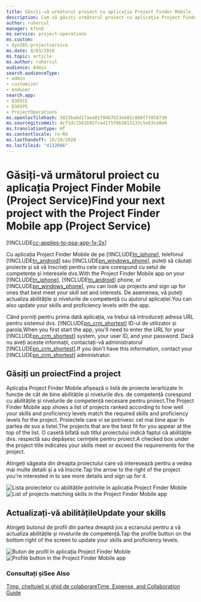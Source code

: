 ```yaml
---
title: Găsiți-vă următorul proiect cu aplicația Project Finder Mobile
description: Cum să găsiți următorul proiect cu aplicația Project Finder Mobile pentru Project Service
author: ruhercul
manager: kfend
ms.service: project-operations
ms.custom:
- dyn365-projectservice
ms.date: 8/03/2018
ms.topic: article
ms.author: ruhercul
audience: Admin
search.audienceType:
- admin
- customizer
- enduser
search.app:
- D365CE
- D365PS
- ProjectOperations
ms.openlocfilehash: 5823ba6d17aea01f04b7b53eb02c886fff058730
ms.sourcegitcommit: 4cf1dc1561b92fca4175f0b3813133c5e63ce8e6
ms.translationtype: HT
ms.contentlocale: ro-RO
ms.lasthandoff: 10/28/2020
ms.locfileid: "4132666"
---
```

# <a name="find-your-next-project-with-the-project-finder-mobile-app-project-service"></a><span data-ttu-id="fc1f3-103">Găsiți-vă următorul proiect cu aplicația Project Finder Mobile (Project Service)</span><span class="sxs-lookup"><span data-stu-id="fc1f3-103">Find your next project with the Project Finder Mobile app (Project Service)</span></span>

[!INCLUDE[cc-applies-to-psa-app-1x-2x](../includes/cc-applies-to-psa-app-1x-2x.md)]

<span data-ttu-id="fc1f3-104">Cu aplicația Project Finder Mobile de pe [!INCLUDE[tn_iphone](../includes/tn-iphone.md)], telefonul [!INCLUDE[tn_android](../includes/tn-android.md)] sau [!INCLUDE[pn_windows_phone](../includes/pn-windows-phone.md)], puteți să căutați proiecte și să vă înscrieți pentru cele care corespund cu setul de competențe și interesele dvs.</span><span class="sxs-lookup"><span data-stu-id="fc1f3-104">With the Project Finder Mobile app on your [!INCLUDE[tn_iphone](../includes/tn-iphone.md)], [!INCLUDE[tn_android](../includes/tn-android.md)] phone, or [!INCLUDE[pn_windows_phone](../includes/pn-windows-phone.md)], you can look up projects and sign up for ones that best meet your skill set and interests.</span></span> <span data-ttu-id="fc1f3-105">De asemenea, vă puteți actualiza abilitățile și nivelurile de competență cu ajutorul aplicației.</span><span class="sxs-lookup"><span data-stu-id="fc1f3-105">You can also update your skills and proficiency levels with the app.</span></span>  
  
 <span data-ttu-id="fc1f3-106">Când porniți pentru prima dată aplicația, va trebui să introduceți adresa URL pentru sistemul dvs. [!INCLUDE[pn_crm_shortest](../includes/pn-crm-shortest.md)] ID-ul de utilizator și parola.</span><span class="sxs-lookup"><span data-stu-id="fc1f3-106">When you first start the app, you'll need to enter the URL for your [!INCLUDE[pn_crm_shortest](../includes/pn-crm-shortest.md)] system, your user ID, and your password.</span></span> <span data-ttu-id="fc1f3-107">Dacă nu aveți aceste informații, contactați-vă administratorul [!INCLUDE[pn_crm_shortest](../includes/pn-crm-shortest.md)].</span><span class="sxs-lookup"><span data-stu-id="fc1f3-107">If you don't have this information,  contact your [!INCLUDE[pn_crm_shortest](../includes/pn-crm-shortest.md)] administrator.</span></span>  
  
## <a name="find-a-project"></a><span data-ttu-id="fc1f3-108">Găsiți un proiect</span><span class="sxs-lookup"><span data-stu-id="fc1f3-108">Find a project</span></span>  
 <span data-ttu-id="fc1f3-109">Aplicația Project Finder Mobile afișează o listă de proiecte ierarhizate în funcție de cât de bine abilitățile și nivelurile dvs. de competență corespund cu abilitățile și nivelurile de competență necesare pentru proiect.</span><span class="sxs-lookup"><span data-stu-id="fc1f3-109">The Project Finder Mobile app shows a list of projects ranked according to how well your skills and proficiency levels match the required skills and proficiency levels for the project.</span></span> <span data-ttu-id="fc1f3-110">Proiectele care vi se potrivesc cel mai bine apar în partea de sus a listei.</span><span class="sxs-lookup"><span data-stu-id="fc1f3-110">The projects that are the best fit for you appear at the top of the list.</span></span> <span data-ttu-id="fc1f3-111">O casetă bifată sub titlul proiectului indică faptul că abilitățile dvs. respectă sau depășesc cerințele pentru proiect.</span><span class="sxs-lookup"><span data-stu-id="fc1f3-111">A checked box under the project title indicates your skills meet or exceed the requirements for the project.</span></span>  
  
 <span data-ttu-id="fc1f3-112">Atingeți săgeata din dreapta proiectului care vă interesează pentru a vedea mai multe detalii și a vă înscrie.</span><span class="sxs-lookup"><span data-stu-id="fc1f3-112">Tap the arrow to the right of the project you're interested in to see more details and sign up for it.</span></span>  
  
 <span data-ttu-id="fc1f3-113">![Lista proiectelor cu abilitățile potrivite în aplicația Project Finder Mobile](../psa/media/project-service-project-finder-list.png "Lista proiectelor cu abilitățile potrivite în aplicația Project Finder Mobile")</span><span class="sxs-lookup"><span data-stu-id="fc1f3-113">![List of projects matching skills in the Project Finder Mobile app](../psa/media/project-service-project-finder-list.png "List of projects matching skills in the Project Finder Mobile app")</span></span>  
  
## <a name="update-your-skills"></a><span data-ttu-id="fc1f3-114">Actualizați-vă abilitățile</span><span class="sxs-lookup"><span data-stu-id="fc1f3-114">Update your skills</span></span>  
 <span data-ttu-id="fc1f3-115">Atingeți butonul de profil din partea dreaptă jos a ecranului pentru a vă actualiza abilitățile și nivelurile de competență.</span><span class="sxs-lookup"><span data-stu-id="fc1f3-115">Tap the profile button on the bottom right of the screen to update your skills and proficiency levels.</span></span>  
  
 <span data-ttu-id="fc1f3-116">![Buton de profil în aplicația Project Finder Mobile](../psa/media/project-service-project-finder-profile.png "Buton de profil în aplicația Project Finder Mobile")</span><span class="sxs-lookup"><span data-stu-id="fc1f3-116">![Profile button in the Project Finder Mobile app](../psa/media/project-service-project-finder-profile.png "Profile button in the Project Finder Mobile app")</span></span>  
  
### <a name="see-also"></a><span data-ttu-id="fc1f3-117">Consultați și</span><span class="sxs-lookup"><span data-stu-id="fc1f3-117">See Also</span></span>  
 [<span data-ttu-id="fc1f3-118">Timp, cheltuieli și ghid de colaborare</span><span class="sxs-lookup"><span data-stu-id="fc1f3-118">Time, Expense, and Collaboration Guide</span></span>](../psa/time-expense-collaboration-guide.md)
